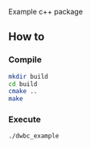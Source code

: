 Example c++ package


## How to 
### Compile
```sh
mkdir build
cd build
cmake ..
make
```

### Execute
``` sh
./dwbc_example
```